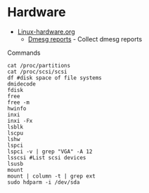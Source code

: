 # Hardware

- [Linux-hardware.org](https://linux-hardware.org/)
  - [Dmesg reports](https://github.com/linuxhw/Dmesg) - Collect dmesg reports
 
Commands
````
cat /proc/partitions
cat /proc/scsi/scsi
df #disk space of file systems
dmidecode
fdisk
free
free -m
hwinfo
inxi
inxi -Fx
lsblk
lscpu
lshw
lspci
lspci -v | grep "VGA" -A 12
lsscsi #List scsi devices
lsusb
mount
mount | column -t | grep ext
sudo hdparm -i /dev/sda
````
